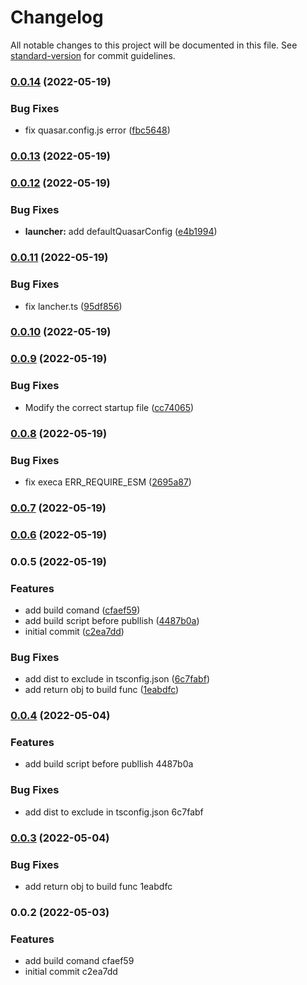 # Changelog

All notable changes to this project will be documented in this file. See [standard-version](https://github.com/conventional-changelog/standard-version) for commit guidelines.

### [0.0.14](https://github.com/dongwa/vercel-quasar/compare/v0.0.13...v0.0.14) (2022-05-19)


### Bug Fixes

* fix quasar.config.js error ([fbc5648](https://github.com/dongwa/vercel-quasar/commit/fbc5648ca7d5b7e464a4ea2edc2ddb8072b6306d))

### [0.0.13](https://github.com/dongwa/vercel-quasar/compare/v0.0.12...v0.0.13) (2022-05-19)

### [0.0.12](https://github.com/dongwa/vercel-quasar/compare/v0.0.11...v0.0.12) (2022-05-19)


### Bug Fixes

* **launcher:** add defaultQuasarConfig ([e4b1994](https://github.com/dongwa/vercel-quasar/commit/e4b19948e6ee39940ca393ec9a65d3c5ad8031de))

### [0.0.11](https://github.com/dongwa/vercel-quasar/compare/v0.0.10...v0.0.11) (2022-05-19)


### Bug Fixes

* fix lancher.ts ([95df856](https://github.com/dongwa/vercel-quasar/commit/95df856f0a37048301218cf98b842e651b4bff91))

### [0.0.10](https://github.com/dongwa/vercel-quasar/compare/v0.0.9...v0.0.10) (2022-05-19)

### [0.0.9](https://github.com/dongwa/vercel-quasar/compare/v0.0.8...v0.0.9) (2022-05-19)


### Bug Fixes

* Modify the correct startup file ([cc74065](https://github.com/dongwa/vercel-quasar/commit/cc740655a11724b978dea3b0cd5f789e1b5908f6))

### [0.0.8](https://github.com/dongwa/vercel-quasar/compare/v0.0.7...v0.0.8) (2022-05-19)


### Bug Fixes

* fix execa ERR_REQUIRE_ESM ([2695a87](https://github.com/dongwa/vercel-quasar/commit/2695a87b2475a7c23a02b0c528eda908fddb1556))

### [0.0.7](https://github.com/dongwa/vercel-quasar/compare/v0.0.6...v0.0.7) (2022-05-19)

### [0.0.6](https://github.com/dongwa/vercel-quasar/compare/v0.0.5...v0.0.6) (2022-05-19)

### 0.0.5 (2022-05-19)


### Features

* add build comand ([cfaef59](https://github.com/dongwa/vercel-quasar/commit/cfaef592d15e49a425d2e6acf8fffa77880bfa86))
* add build script before publlish ([4487b0a](https://github.com/dongwa/vercel-quasar/commit/4487b0a4c1e55b94fab2d655238ddb3237d334eb))
* initial commit ([c2ea7dd](https://github.com/dongwa/vercel-quasar/commit/c2ea7dd1bb98772913e6a195ce5ec540141b8e1e))


### Bug Fixes

* add dist to exclude in tsconfig.json ([6c7fabf](https://github.com/dongwa/vercel-quasar/commit/6c7fabf5054eea787e4fda8df8d0f66f6608db95))
* add return obj to build func ([1eabdfc](https://github.com/dongwa/vercel-quasar/commit/1eabdfc0bca7ade5476ba4eb3b307ee1e4b6eaf6))

### [0.0.4](///compare/v0.0.3...v0.0.4) (2022-05-04)


### Features

* add build script before publlish 4487b0a


### Bug Fixes

* add dist to exclude in tsconfig.json 6c7fabf

### [0.0.3](///compare/v0.0.2...v0.0.3) (2022-05-04)


### Bug Fixes

* add return obj to build func 1eabdfc

### 0.0.2 (2022-05-03)


### Features

* add build comand cfaef59
* initial commit c2ea7dd
